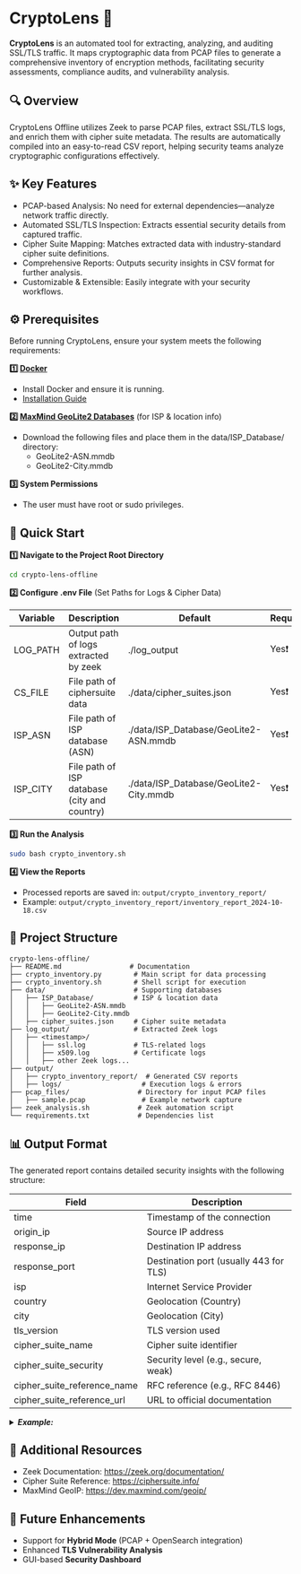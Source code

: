 # CryptoLens 🚀

**CryptoLens** is an automated tool for extracting, analyzing, and auditing SSL/TLS traffic. It maps cryptographic data from PCAP files to generate a comprehensive inventory of encryption methods, facilitating security assessments, compliance audits, and vulnerability analysis.

## 🔍 Overview
CryptoLens Offline utilizes Zeek to parse PCAP files, extract SSL/TLS logs, and enrich them with cipher suite metadata. The results are automatically compiled into an easy-to-read CSV report, helping security teams analyze cryptographic configurations effectively.

## ✨ Key Features
- PCAP-based Analysis: No need for external dependencies—analyze network traffic directly.
- Automated SSL/TLS Inspection: Extracts essential security details from captured traffic.
- Cipher Suite Mapping: Matches extracted data with industry-standard cipher suite definitions.
- Comprehensive Reports: Outputs security insights in CSV format for further analysis.
- Customizable & Extensible: Easily integrate with your security workflows.

## ⚙ Prerequisites
Before running CryptoLens, ensure your system meets the following requirements:

**1️⃣ [Docker](https://www.docker.com/)**
- Install Docker and ensure it is running.
- [Installation Guide](https://docs.docker.com/get-docker/)
  
**2️⃣ [MaxMind GeoLite2 Databases](https://dev.maxmind.com/geoip/)** (for ISP & location info)
- Download the following files and place them in the data/ISP_Database/ directory:
  - GeoLite2-ASN.mmdb
  - GeoLite2-City.mmdb

**3️⃣ System Permissions**
- The user must have root or sudo privileges.

## 🚀 Quick Start

**1️⃣ Navigate to the Project Root Directory**
```bash
cd crypto-lens-offline
```

**2️⃣ Configure .env File** (Set Paths for Logs & Cipher Data)

 | **Variable** | **Description**                             | **Default**                                 | **Required** |
   |--------------|---------------------------------------------|---------------------------------------------|--------------|
   | LOG_PATH   | Output path of logs extracted by zeek       | ./log_output                              | Yes❗         |
   | CS_FILE    | File path of ciphersuite data                | ./data/cipher_suites.json                 | Yes❗         |
   | ISP_ASN    | File path of ISP database (ASN)              | ./data/ISP_Database/GeoLite2-ASN.mmdb       | Yes❗         |
   | ISP_CITY   | File path of ISP database (city and country) | ./data/ISP_Database/GeoLite2-City.mmdb      | Yes❗         |

**3️⃣ Run the Analysis**
```bash
sudo bash crypto_inventory.sh
```

**4️⃣ View the Reports**
- Processed reports are saved in: `output/crypto_inventory_report/`
- Example: `output/crypto_inventory_report/inventory_report_2024-10-18.csv`

## 📂 Project Structure
```plaintext
crypto-lens-offline/
├── README.md                 # Documentation
├── crypto_inventory.py        # Main script for data processing
├── crypto_inventory.sh        # Shell script for execution
├── data/                      # Supporting databases
│   ├── ISP_Database/          # ISP & location data
│   │   ├── GeoLite2-ASN.mmdb
│   │   ├── GeoLite2-City.mmdb
│   ├── cipher_suites.json     # Cipher suite metadata
├── log_output/                # Extracted Zeek logs
│   ├── <timestamp>/
│   │   ├── ssl.log            # TLS-related logs
│   │   ├── x509.log           # Certificate logs
│   │   ├── other Zeek logs...
├── output/
│   ├── crypto_inventory_report/  # Generated CSV reports
│   ├── logs/                    # Execution logs & errors
├── pcap_files/                 # Directory for input PCAP files
│   ├── sample.pcap              # Example network capture
├── zeek_analysis.sh            # Zeek automation script
└── requirements.txt            # Dependencies list
```

## 📊 Output Format
The generated report contains detailed security insights with the following structure:

| Field                       | Description                                     |
|-----------------------------|-------------------------------------------------|
| time                        | Timestamp of the connection                    |
| origin_ip                   | Source IP address                              |
| response_ip                 | Destination IP address                         |
| response_port               | Destination port (usually 443 for TLS)        |
| isp                         | Internet Service Provider                      |
| country                     | Geolocation (Country)                          |
| city                        | Geolocation (City)                             |
| tls_version                 | TLS version used                              |
| cipher_suite_name           | Cipher suite identifier                        |
| cipher_suite_security       | Security level (e.g., secure, weak)           |
| cipher_suite_reference_name | RFC reference (e.g., RFC 8446)                 |
| cipher_suite_reference_url  | URL to official documentation                 |

<details>
  <summary><i><strong style="display:inline-block">Example: </strong></i></summary>
  
| time                | origin_ip       |  | response_ip    | response_port | isp                         | country       | city      | tls_version | cipher_suite_name                     | cipher_suite_security | cipher_suite_attribute_hex_code | cipher_suite_attribute_tls_version | cipher_suite_crypyto_system_protocol_tag | cipher_suite_crypyto_system_protocol_method | cipher_suite_crypyto_system_protocol_weakness                                                                                                                                                                                                                                          | cipher_suite_crypyto_system_keyxchange_tag | cipher_suite_crypyto_system_keyxchange_method   | cipher_suite_crypyto_system_keyxchange_weakness                                                                                                                                                                                                                                        | cipher_suite_crypyto_system_authentication_tag | cipher_suite_crypyto_system_authentication_method | cipher_suite_crypyto_system_authentication_weakness                                                                                                                                                                                                                                    | cipher_suite_crypyto_system_encryption_tag | cipher_suite_crypyto_system_encryption_method                                     | cipher_suite_crypyto_system_encryption_weakness | cipher_suite_crypyto_system_hash_tag | cipher_suite_crypyto_system_hash_method                                           | cipher_suite_crypyto_system_hash_weakness | cipher_suite_reference_name | cipher_suite_reference_url                                               |
| ------------------- | --------------- | ----------- | -------------- | ------------- | --------------------------- | ------------- | --------- | ----------- | ------------------------------------- | --------------------- | ------------------------------- | ---------------------------------- | ---------------------------------------- | ------------------------------------------- | -------------------------------------------------------------------------------------------------------------------------------------------------------------------------------------------------------------------------------------------------------------------------------------- | ------------------------------------------ | ----------------------------------------------- | -------------------------------------------------------------------------------------------------------------------------------------------------------------------------------------------------------------------------------------------------------------------------------------- | ---------------------------------------------- | ------------------------------------------------- | -------------------------------------------------------------------------------------------------------------------------------------------------------------------------------------------------------------------------------------------------------------------------------------- | ------------------------------------------ | --------------------------------------------------------------------------------- | ----------------------------------------------- | ------------------------------------ | --------------------------------------------------------------------------------- | ----------------------------------------- | --------------------------- | ------------------------------------------------------------------------ |
| 2024/10/12-04:44:35 | 192.168.126.105 |        | 23.200.152.77  | 443           | Akamai International B.V.   | Hong Kong     | Hong Kong | TLSv12      | TLS_ECDHE_RSA_WITH_AES_256_GCM_SHA384 | secure                | ['0xC0', '0x30']                | ['TLS1.2', 'TLS1.3']               | null                                     | Transport Layer Security (TLS)              | [['RSA Authentication', 'There are reports that servers using the RSA authentication algorithm with keys longer than 3072-bit may experience heavy performance issues leading to connection timeouts and even service unavailability if many clients open simultaneous connections.']] | PFS                                        | Elliptic Curve Diffie-Hellman Ephemeral (ECDHE) | [['RSA Authentication', 'There are reports that servers using the RSA authentication algorithm with keys longer than 3072-bit may experience heavy performance issues leading to connection timeouts and even service unavailability if many clients open simultaneous connections.']] | null                                           | Rivest Shamir Adleman algorithm (RSA)             | [['RSA Authentication', 'There are reports that servers using the RSA authentication algorithm with keys longer than 3072-bit may experience heavy performance issues leading to connection timeouts and even service unavailability if many clients open simultaneous connections.']] | AEAD                                       | Advanced Encryption Standard with 256bit key in Galois/Counter mode (AES 256 GCM) | null                                            | AEAD                                 | Advanced Encryption Standard with 256bit key in Galois/Counter mode (AES 256 GCM) | null                                      | RFC 5289                    | [https://ciphersuite.info/rfc/5289/](https://ciphersuite.info/rfc/5289/) |
| 2024/10/13-21:24:42 | 192.168.126.105 |       | 23.200.152.77  | 443           | Akamai International B.V.   | Hong Kong     | Hong Kong | TLSv12      | TLS_ECDHE_RSA_WITH_AES_256_GCM_SHA384 | secure                | ['0xC0', '0x30']                | ['TLS1.2', 'TLS1.3']               | null                                     | Transport Layer Security (TLS)              | [['RSA Authentication', 'There are reports that servers using the RSA authentication algorithm with keys longer than 3072-bit may experience heavy performance issues leading to connection timeouts and even service unavailability if many clients open simultaneous connections.']] | PFS                                        | Elliptic Curve Diffie-Hellman Ephemeral (ECDHE) | [['RSA Authentication', 'There are reports that servers using the RSA authentication algorithm with keys longer than 3072-bit may experience heavy performance issues leading to connection timeouts and even service unavailability if many clients open simultaneous connections.']] | null                                           | Rivest Shamir Adleman algorithm (RSA)             | [['RSA Authentication', 'There are reports that servers using the RSA authentication algorithm with keys longer than 3072-bit may experience heavy performance issues leading to connection timeouts and even service unavailability if many clients open simultaneous connections.']] | AEAD                                       | Advanced Encryption Standard with 256bit key in Galois/Counter mode (AES 256 GCM) | null                                            | AEAD                                 | Advanced Encryption Standard with 256bit key in Galois/Counter mode (AES 256 GCM) | null                                      | RFC 5289                    | [https://ciphersuite.info/rfc/5289/](https://ciphersuite.info/rfc/5289/) |
| 2024/10/18-22:06:37 | 192.168.126.105 |        | 23.200.152.77  | 443           | Akamai International B.V.   | Hong Kong     | Hong Kong | TLSv12      | TLS_ECDHE_RSA_WITH_AES_256_GCM_SHA384 | secure                | ['0xC0', '0x30']                | ['TLS1.2', 'TLS1.3']               | null                                     | Transport Layer Security (TLS)              | [['RSA Authentication', 'There are reports that servers using the RSA authentication algorithm with keys longer than 3072-bit may experience heavy performance issues leading to connection timeouts and even service unavailability if many clients open simultaneous connections.']] | PFS                                        | Elliptic Curve Diffie-Hellman Ephemeral (ECDHE) | [['RSA Authentication', 'There are reports that servers using the RSA authentication algorithm with keys longer than 3072-bit may experience heavy performance issues leading to connection timeouts and even service unavailability if many clients open simultaneous connections.']] | null                                           | Rivest Shamir Adleman algorithm (RSA)             | [['RSA Authentication', 'There are reports that servers using the RSA authentication algorithm with keys longer than 3072-bit may experience heavy performance issues leading to connection timeouts and even service unavailability if many clients open simultaneous connections.']] | AEAD                                       | Advanced Encryption Standard with 256bit key in Galois/Counter mode (AES 256 GCM) | null                                            | AEAD                                 | Advanced Encryption Standard with 256bit key in Galois/Counter mode (AES 256 GCM) | null                                      | RFC 5289                    | [https://ciphersuite.info/rfc/5289/](https://ciphersuite.info/rfc/5289/) |
| 2024/10/12-15:50:21 | 192.168.126.117 |       | 52.113.194.132 | 443           | MICROSOFT-CORP-MSN-AS-BLOCK | United States | null      | TLSv12      | TLS_ECDHE_RSA_WITH_AES_256_GCM_SHA384 | secure                | ['0xC0', '0x30']                | ['TLS1.2', 'TLS1.3']               | null                                     | Transport Layer Security (TLS)              | [['RSA Authentication', 'There are reports that servers using the RSA authentication algorithm with keys longer than 3072-bit may experience heavy performance issues leading to connection timeouts and even service unavailability if many clients open simultaneous connections.']] | PFS                                        | Elliptic Curve Diffie-Hellman Ephemeral (ECDHE) | [['RSA Authentication', 'There are reports that servers using the RSA authentication algorithm with keys longer than 3072-bit may experience heavy performance issues leading to connection timeouts and even service unavailability if many clients open simultaneous connections.']] | null                                           | Rivest Shamir Adleman algorithm (RSA)             | [['RSA Authentication', 'There are reports that servers using the RSA authentication algorithm with keys longer than 3072-bit may experience heavy performance issues leading to connection timeouts and even service unavailability if many clients open simultaneous connections.']] | AEAD                                       | Advanced Encryption Standard with 256bit key in Galois/Counter mode (AES 256 GCM) | null                                            | AEAD                                 | Advanced Encryption Standard with 256bit key in Galois/Counter mode (AES 256 GCM) | null                                      | RFC 5289                    | [https://ciphersuite.info/rfc/5289/](https://ciphersuite.info/rfc/5289/) |
| 2024/10/17-12:24:35 | 192.168.126.117 |       | 142.251.8.95   | 443           | GOOGLE                      | United States | null      | TLSv13      | TLS_AES_128_GCM_SHA256                | recommended           | ['0x13', '0x01']                | ['TLS1.3']                         | null                                     | Transport Layer Security (TLS)              | null                                                                                                                                                                                                                                                                                   | PFS                                        | ECDHE                                           | null                                                                                                                                                                                                                                                                                   | null                                           | null                                              | null                                                                                                                                                                                                                                                                                   | AEAD                                       | Advanced Encryption Standard with 128bit key in Galois/Counter mode (AES 128 GCM) | null                                            | AEAD                                 | Advanced Encryption Standard with 128bit key in Galois/Counter mode (AES 128 GCM) | null                                      | RFC 8446                    | [https://ciphersuite.info/rfc/8446/](https://ciphersuite.info/rfc/8446/) |

</details>

## 🔗 Additional Resources
- Zeek Documentation: https://zeek.org/documentation/
- Cipher Suite Reference: https://ciphersuite.info/
- MaxMind GeoIP: https://dev.maxmind.com/geoip/

## 📌 Future Enhancements
- Support for **Hybrid Mode** (PCAP + OpenSearch integration)
- Enhanced **TLS Vulnerability Analysis**
- GUI-based **Security Dashboard**
